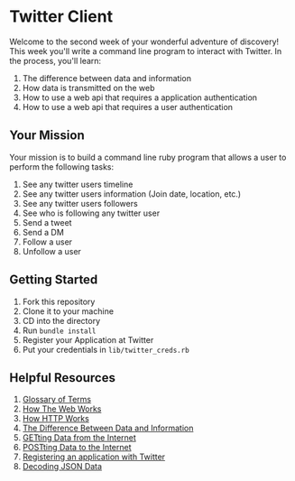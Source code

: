 # Twitter Client

Welcome to the second week of your wonderful adventure of discovery! This
week you'll write a command line program to interact with Twitter. In the
process, you'll learn:

1. The difference between data and information
1. How data is transmitted on the web
1. How to use a web api that requires a application authentication
1. How to use a web api that requires a user authentication

## Your Mission

Your mission is to build a command line ruby program that allows a user to
perform the following tasks:

1. See any twitter users timeline
1. See any twitter users information (Join date, location, etc.)
1. See any twitter users followers
1. See who is following any twitter user
1. Send a tweet
1. Send a DM
1. Follow a user
1. Unfollow a user


## Getting Started
1. Fork this repository
1. Clone it to your machine
1. CD into the directory
1. Run `bundle install`
1. Register your Application at Twitter
1. Put your credentials in `lib/twitter_creds.rb`

## Helpful Resources

1. [Glossary of Terms](docs/glossary.md)
1. [How The Web Works](docs/internet.md#how-the-web-works)
1. [How HTTP Works](docs/internet.md#how-http-works)
1. [The Difference Between Data and Information](docs/data.md#data-vs-information)
1. [GETting Data from the Internet](docs/internet.md#GET-with-ruby)
1. [POSTting Data to the Internet](docs/internet.md#POST-with-ruby)
1. [Registering an application with Twitter](docs/twitter.md#creating-an-application)
1. [Decoding JSON Data](docs/internet.md#decoding-json-data)


